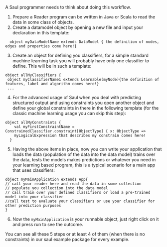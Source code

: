 A Saul programmer needs to think about doing this workflow.
1) Prepare a Reader program can be written in Java or Scala to read the data in some class of objects.
2) Create a datamodel object by opening a new file and input your declaration in this template:

 ```
   object myDataModelName extends DataModel { the definition of nodes, edges and properties come here!}
  ```
3) Create an object for defining you classifiers, for a simple standard machine learning task you
will probably have only one classifier to define. This will be in such a template:
```
object allMyClassifiers {
 object myClassifierName1 extends Learnable(myNode){the definition of features, label and algorithm comes here!}
 ...
```
4) For the advanced usage of Saul when you deal with predicting structured output and using constraints you open another object and define
your global constraints in there in the following template (for the classic machine learning usage you can skip this step):

 ```
 object allMyConstraints {
     val myFirstConstraintName = ConstrainedClassifier.constraint[ObjectType] { x: ObjectType =>
     myLogicalExpression that describes my constrain comes here!
   }
```
5) Having the above items in place, now you can write your application that loads the data (population of the data into the data model) trains over the data, tests the models
makes predictions or whatever you need in your learning based program, this is a typical scenario for a main app that uses classifiers:

```
object myMainApplication extends App{
// call your reader here and read the data in some collection
// populate you collection into the data model
// call train over your defined classifiers or load a pre-trained model into your classifier
//call test to evaluate your classifiers or use your classifier for other prediction purposes
}
```
6) Now the `myMainApplication` is your runnable object, just right click on it and press run to see the outcome.

You can see all these 5 steps or at least 4 of them (when there is no constraints) in our saul example package for every example.

